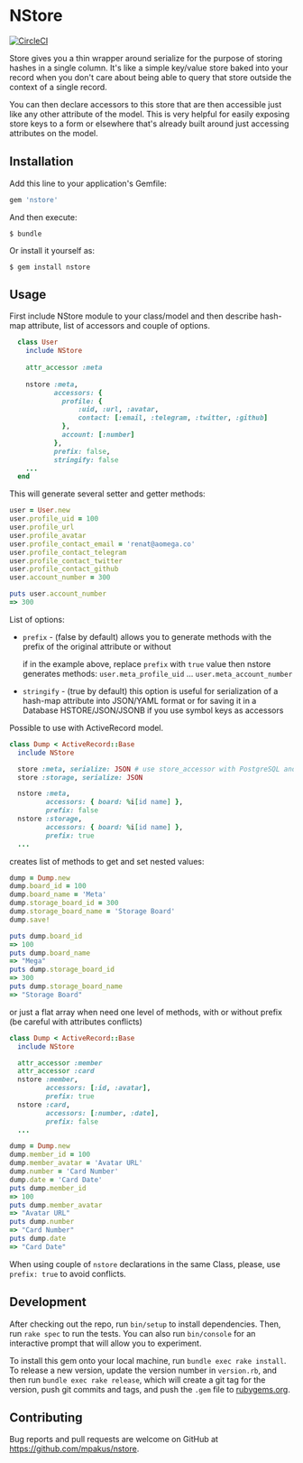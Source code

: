 # NStore

[![CircleCI](https://circleci.com/gh/mpakus/nstore.svg?style=svg)](https://circleci.com/gh/mpakus/nstore)

Store gives you a thin wrapper around serialize for the purpose of storing hashes in a single column. It's like a simple key/value store baked into your record when you don't care about being able to query that store outside the context of a single record.

You can then declare accessors to this store that are then accessible just like any other attribute of the model. This is very helpful for easily exposing store keys to a form or elsewhere that's already built around just accessing attributes on the model.

## Installation

Add this line to your application's Gemfile:

```ruby
gem 'nstore'
```

And then execute:

    $ bundle

Or install it yourself as:

    $ gem install nstore

## Usage

First include NStore module to your class/model and then describe hash-map attribute, list of accessors and couple of options.

```ruby
  class User
    include NStore
    
    attr_accessor :meta
    
    nstore :meta, 
           accessors: {
             profile: {
                 :uid, :url, :avatar,
                 contact: [:email, :telegram, :twitter, :github] 
             },
             account: [:number]        
           },
           prefix: false,
           stringify: false
    ...                
  end
```  

This will generate several setter and getter methods:

```ruby
user = User.new
user.profile_uid = 100
user.profile_url
user.profile_avatar
user.profile_contact_email = 'renat@aomega.co'
user.profile_contact_telegram
user.profile_contact_twitter
user.profile_contact_github
user.account_number = 300

puts user.account_number
=> 300
```

List of options:

- `prefix` - (false by default) allows you to generate methods with the prefix of the original attribute or without
  
  if in the example above, replace `prefix` with `true` value then nstore generates methods:
  `user.meta_profile_uid` ... `user.meta_account_number`
  
- `stringify` - (true by default) this option is useful for serialization of a hash-map attribute into JSON/YAML format or for saving it in 
  a Database HSTORE/JSON/JSONB if you use symbol keys as accessors
  
Possible to use with ActiveRecord model.

```ruby
class Dump < ActiveRecord::Base
  include NStore

  store :meta, serialize: JSON # use store_accessor with PostgreSQL and HSTORE/JSON/JSONB type
  store :storage, serialize: JSON

  nstore :meta,
         accessors: { board: %i[id name] },
         prefix: false
  nstore :storage,
         accessors: { board: %i[id name] },
         prefix: true
  ...
```

creates list of methods to get and set nested values:
```ruby
dump = Dump.new
dump.board_id = 100
dump.board_name = 'Meta'
dump.storage_board_id = 300
dump.storage_board_name = 'Storage Board'
dump.save!

puts dump.board_id
=> 100
puts dump.board_name
=> "Mega"
puts dump.storage_board_id
=> 300
puts dump.storage_board_name
=> "Storage Board"
```

or just a flat array when need one level of methods, with or without prefix (be careful with attributes conflicts)

```ruby
class Dump < ActiveRecord::Base
  include NStore

  attr_accessor :member
  attr_accessor :card
  nstore :member,
         accessors: [:id, :avatar],
         prefix: true
  nstore :card,
         accessors: [:number, :date],
         prefix: false         
  ...
```

```ruby
dump = Dump.new
dump.member_id = 100
dump.member_avatar = 'Avatar URL'
dump.number = 'Card Number'
dump.date = 'Card Date'
puts dump.member_id
=> 100
puts dump.member_avatar
=> "Avatar URL"
puts dump.number
=> "Card Number"
puts dump.date
=> "Card Date"    
```

When using couple of `nstore` declarations in the same Class, please, use `prefix: true` to avoid conflicts.

## Development

After checking out the repo, run `bin/setup` to install dependencies. Then, run `rake spec` to run the tests. You can also run `bin/console` for an interactive prompt that will allow you to experiment.

To install this gem onto your local machine, run `bundle exec rake install`. To release a new version, update the version number in `version.rb`, and then run `bundle exec rake release`, which will create a git tag for the version, push git commits and tags, and push the `.gem` file to [rubygems.org](https://rubygems.org).

## Contributing

Bug reports and pull requests are welcome on GitHub at https://github.com/mpakus/nstore.
